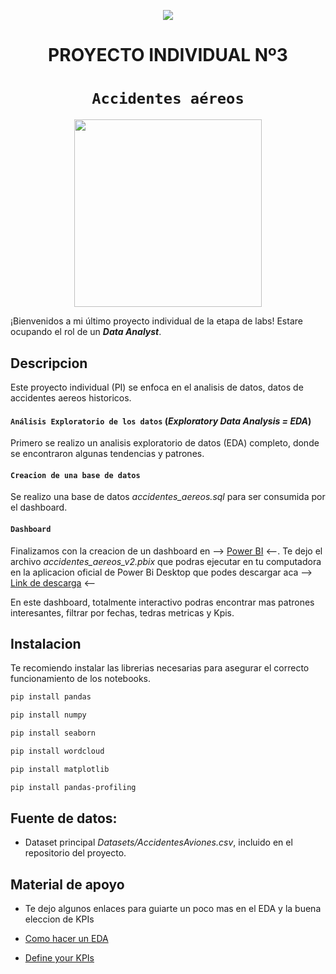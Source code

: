 <p align='center'>
<img src ="https://d31uz8lwfmyn8g.cloudfront.net/Assets/logo-henry-white-lg.png">
<p>

<h1 align='center'>
 <b>PROYECTO INDIVIDUAL Nº3</b>
</h1>
 
# <h1 align="center">**`Accidentes aéreos`**</h1>

<p align="center">
<img src="https://slack-imgs.com/?c=1&o1=ro&url=https%3A%2F%2Fcdn.pixabay.com%2Fphoto%2F2016%2F09%2F15%2F16%2F13%2Fairplane-1671967_1280.jpg"  height=300>
</p>

¡Bienvenidos a mi último proyecto individual de la etapa de labs! Estare ocupando el rol de un ***Data Analyst***.



## **Descripcion**

Este proyecto individual (PI) se enfoca en el analisis de datos, datos de accidentes aereos historicos. 


#### `Análisis Exploratorio de los datos` (_Exploratory Data Analysis = EDA_)

Primero se realizo un analisis exploratorio de datos (EDA) completo, donde se encontraron algunas tendencias y patrones.
  
#### `Creacion de una base de datos`

Se realizo una base de datos *accidentes_aereos.sql* para ser consumida por el dashboard.

#### `Dashboard`

Finalizamos con la creacion de un dashboard en --> [Power BI](https://powerbi.microsoft.com/es-es/) <--. Te dejo el archivo *accidentes_aereos_v2.pbix* que podras ejecutar en tu computadora en la aplicacion oficial de Power Bi Desktop que podes descargar aca --> [Link de descarga](https://powerbi.microsoft.com/es-es/desktop/) <--

En este dashboard, totalmente interactivo podras encontrar mas patrones interesantes, filtrar por fechas, tedras metricas y Kpis.



## **Instalacion**

Te recomiendo instalar las librerias necesarias para asegurar el correcto funcionamiento de los notebooks. 

```bash
pip install pandas
```
```bash
pip install numpy
```
```bash
pip install seaborn
```
```bash
pip install wordcloud
```
```bash
pip install matplotlib
```
```bash
pip install pandas-profiling
```



## Fuente de datos:

- Dataset principal *Datasets/AccidentesAviones.csv*, incluido en el repositorio del proyecto.



## Material de apoyo
- Te dejo algunos enlaces para guiarte un poco mas en el EDA y la buena eleccion de KPIs

- [Como hacer un EDA](https://medium.com/nerd-for-tech/how-to-do-some-basic-eda-a-guide-for-dummies-d76d9a82242c)
- [Define your KPIs](https://medium.com/swlh/define-your-kpis-1a2072f1435)